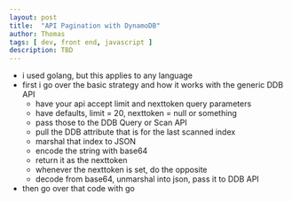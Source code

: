 ```yaml
---
layout: post
title:  "API Pagination with DynamoDB"
author: Thomas
tags: [ dev, front end, javascript ]
description: TBD
---
```


- i used golang, but this applies to any language
- first i go over the basic strategy and how it works with the generic DDB API
  - have your api accept limit and nexttoken query parameters
  - have defaults, limit = 20, nexttoken = null or something
  - pass those to the DDB Query or Scan API
  - pull the DDB attribute that is for the last scanned index
  - marshal that index to JSON
  - encode the string with base64
  - return it as the nexttoken
  - whenever the nexttoken is set, do the opposite
  - decode from base64, unmarshal into json, pass it to DDB API
- then go over that code with go
